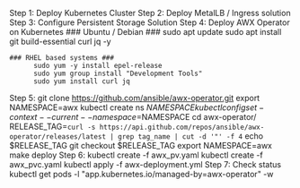 Step 1: Deploy Kubernetes Cluster
Step 2: Deploy MetalLB / Ingress solution
Step 3: Configure Persistent Storage Solution
Step 4: Deploy AWX Operator on Kubernetes 
    ### Ubuntu / Debian ###
          sudo apt update
          sudo apt install git build-essential curl jq  -y

    ### RHEL based systems ###
          sudo yum -y install epel-release
          sudo yum group install "Development Tools"
          sudo yum install curl jq
Step 5:  git clone https://github.com/ansible/awx-operator.git
          export NAMESPACE=awx
          kubectl create ns ${NAMESPACE}
          kubectl config set-context --current --namespace=$NAMESPACE 
          cd awx-operator/
          RELEASE_TAG=`curl -s https://api.github.com/repos/ansible/awx-operator/releases/latest | grep tag_name | cut -d '"' -f 4`
          echo $RELEASE_TAG
          git checkout $RELEASE_TAG
          export NAMESPACE=awx
          make deploy
Step 6:  kubectl create -f awx_pv.yaml
          kubectl create -f awx_pvc.yaml
          kubectl apply -f awx-deployment.yml
Step 7:   Check status
          kubectl get pods -l "app.kubernetes.io/managed-by=awx-operator" -w
